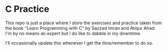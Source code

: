 # C Practice
This repo is just a place where I store the exercises and practice taken from the book "Learn Programming with C" by Sazzad Imran and Atiqur Ahad. I'm by no means an expert but I do like to dabble in my downtime.

I'll occasionally update this whenever I get the time/remember to do so.
